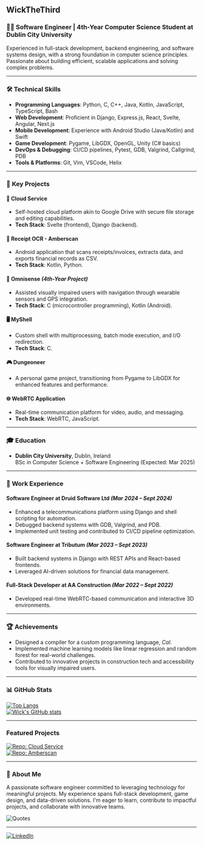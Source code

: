 ## WickTheThird

### 👨‍💻 Software Engineer | 4th-Year Computer Science Student at Dublin City University  
Experienced in full-stack development, backend engineering, and software systems design, with a strong foundation in computer science principles. Passionate about building efficient, scalable applications and solving complex problems.

---

### 🛠️ **Technical Skills**
- **Programming Languages**: Python, C, C++, Java, Kotlin, JavaScript, TypeScript, Bash
- **Web Development**: Proficient in Django, Express.js, React, Svelte, Angular, Next.js
- **Mobile Development**: Experience with Android Studio (Java/Kotlin) and Swift
- **Game Development**: Pygame, LibGDX, OpenGL, Unity (C# basics)
- **DevOps & Debugging**: CI/CD pipelines, Pytest, GDB, Valgrind, Callgrind, PDB
- **Tools & Platforms**: Git, Vim, VSCode, Helix

---

### 🌟 **Key Projects**
#### 🔐 **Cloud Service**
- Self-hosted cloud platform akin to Google Drive with secure file storage and editing capabilities.
- **Tech Stack**: Svelte (frontend), Django (backend).

#### 🧾 **Receipt OCR - Amberscan**
- Android application that scans receipts/invoices, extracts data, and exports financial records as CSV.
- **Tech Stack**: Kotlin, Python.

#### 🦺 **Omnisense** *(4th-Year Project)*
- Assisted visually impaired users with navigation through wearable sensors and GPS integration.
- **Tech Stack**: C (microcontroller programming), Kotlin (Android).

#### 🖥️ **MyShell**
- Custom shell with multiprocessing, batch mode execution, and I/O redirection.
- **Tech Stack**: C.

#### 🎮 **Dungeoneer**
- A personal game project, transitioning from Pygame to LibGDX for enhanced features and performance.

#### 🌐 **WebRTC Application**
- Real-time communication platform for video, audio, and messaging.
- **Tech Stack**: WebRTC, JavaScript.

---

### 🎓 **Education**
- **Dublin City University**, Dublin, Ireland  
  BSc in Computer Science + Software Engineering (Expected: Mar 2025)

---

### 💼 **Work Experience**
#### **Software Engineer** at Druid Software Ltd *(Mar 2024 – Sept 2024)*
- Enhanced a telecommunications platform using Django and shell scripting for automation.
- Debugged backend systems with GDB, Valgrind, and PDB.
- Implemented unit testing and contributed to CI/CD pipeline optimization.

#### **Software Engineer** at Tributum *(Mar 2023 – Sept 2023)*
- Built backend systems in Django with REST APIs and React-based frontends.
- Leveraged AI-driven solutions for financial data management.

#### **Full-Stack Developer** at AA Construction *(Mar 2022 – Sept 2022)*
- Developed real-time WebRTC-based communication and interactive 3D environments.

---

### 🏆 **Achievements**
- Designed a compiler for a custom programming language, *Cal*.
- Implemented machine learning models like linear regression and random forest for real-world challenges.
- Contributed to innovative projects in construction tech and accessibility tools for visually impaired users.

---

### 📊 **GitHub Stats**
[![Top Langs](https://github-readme-stats.vercel.app/api/top-langs/?username=WickTheThird&show_icons=true&theme=radical)](https://github.com/anuraghazra/github-readme-stats)  
[![Wick's GitHub stats](https://github-readme-stats.vercel.app/api?username=WickTheThird&show_icons=true&theme=radical)](https://github.com/anuraghazra/github-readme-stats)

---

### **Featured Projects**

[![Repo: Cloud Service](https://github-readme-stats.vercel.app/api/pin/?username=WickTheThird&repo=cloud-service&theme=radical)](https://github.com/WickTheThird/cloud-service)  
[![Repo: Amberscan](https://github-readme-stats.vercel.app/api/pin/?username=WickTheThird&repo=amberscan&theme=radical)](https://github.com/WickTheThird/amberscan)

---

### 🌱 **About Me**
A passionate software engineer committed to leveraging technology for meaningful projects. My experience spans full-stack development, game design, and data-driven solutions. I'm eager to learn, contribute to impactful projects, and collaborate with innovative teams.

![Quotes](https://quotes-github-readme.vercel.app/api?type=horizontal&theme=radical)

---

[![LinkedIn](https://img.shields.io/badge/LinkedIn-0A66C2?style=for-the-badge&logo=linkedin&logoColor=white)](https://www.linkedin.com/in/filip-bumbu-410741262/)
